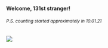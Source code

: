 #### Welcome, 131st stranger!

###### <sup>P.S. counting started approximately in 10.01.21</sup>

<img src="https://kraftwerk28.pp.ua/vcnt.png"></img>
